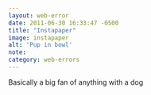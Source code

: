 ```yaml
---
layout: web-error
date: 2011-06-30 16:33:47 -0500
title: "Instapaper"
image: instapaper
alt: 'Pup in bowl'
note: 
category: web-errors
---
```




Basically a big fan of anything with a dog
